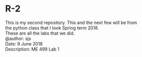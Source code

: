# R-2
This is my second repository. This and the next few will be from \
the python class that I took Spring term 2018.\
These are all the labs that we did.\
@author: sjs\
Date: 9 June 2018\
Description: ME 499 Lab 1
